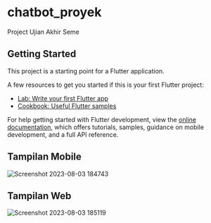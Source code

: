 # chatbot_proyek

Project Ujian Akhir Seme

## Getting Started

This project is a starting point for a Flutter application.

A few resources to get you started if this is your first Flutter project:

- [Lab: Write your first Flutter app](https://docs.flutter.dev/get-started/codelab)
- [Cookbook: Useful Flutter samples](https://docs.flutter.dev/cookbook)

For help getting started with Flutter development, view the
[online documentation](https://docs.flutter.dev/), which offers tutorials,
samples, guidance on mobile development, and a full API reference.

## Tampilan Mobile 
![Screenshot 2023-08-03 184743](https://github.com/rizkinp/chatbot-flutter-wisata-kediri/assets/103366502/d9e03c6d-29e9-4436-8986-affd71af9f9a)

## Tampilan Web
![Screenshot 2023-08-03 185119](https://github.com/rizkinp/chatbot-flutter-wisata-kediri/assets/103366502/46a084ac-7ab8-4f9e-9caf-3b45a378df1d)

